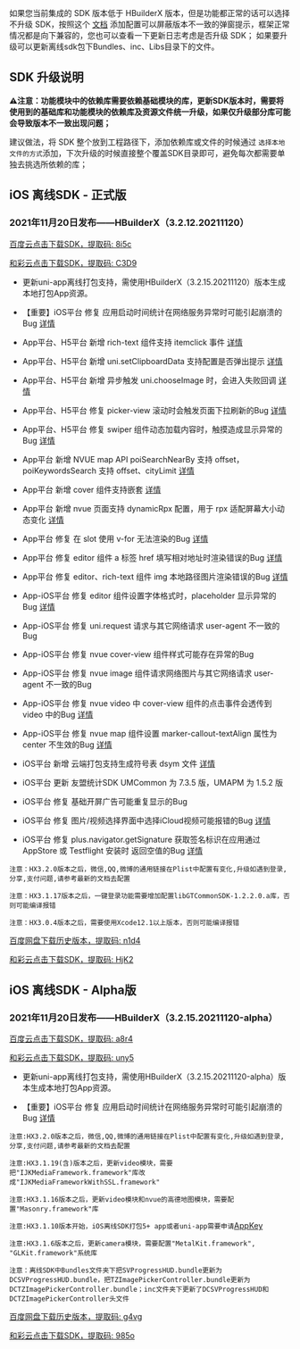 如果您当前集成的 SDK 版本低于 HBuilderX 版本，但是功能都正常的话可以选择不升级 SDK，按照这个 [文档](https://ask.dcloud.net.cn/article/35627) 添加配置可以屏蔽版本不一致的弹窗提示，框架正常情况都是向下兼容的，您也可以查看一下更新日志考虑是否升级 SDK； 如果要升级可以更新离线sdk包下Bundles、inc、Libs目录下的文件。

## SDK 升级说明
**⚠️注意：功能模块中的依赖库需要依赖基础模块的库，更新SDK版本时，需要将使用到的基础库和功能模块的依赖库及资源文件统一升级，如果仅升级部分库可能会导致版本不一致出现问题；**

建议做法，将 SDK 整个放到工程路径下，添加依赖库或文件的时候通过 `选择本地文件的方式`添加，下次升级的时候直接整个覆盖SDK目录即可，避免每次都需要单独去挑选所依赖的库；


## iOS 离线SDK - 正式版

### 2021年11月20日发布——HBuilderX（3.2.12.20211120） 

[百度云点击下载SDK，提取码: 8i5c](https://pan.baidu.com/s/1yHeyawl34ZIHoXJK44olHA)

[和彩云点击下载SDK，提取码: C3D9](https://caiyun.139.com/m/i?115CoVFVp7050) 

+ 更新uni-app离线打包支持，需使用HBuilderX（3.2.15.20211120）版本生成本地打包App资源。

+ 【重要】iOS平台 修复 应用启动时间统计在网络服务异常时可能引起崩溃的Bug [详情](https://ask.dcloud.net.cn/article/39448)

+ App平台、H5平台 新增 rich-text 组件支持 itemclick 事件 [详情](https://uniapp.dcloud.io/component/rich-text)
+ App平台、H5平台 新增 uni.setClipboardData 支持配置是否弹出提示 [详情](https://uniapp.dcloud.io/api/system/clipboard?id=setclipboarddata)
+ App平台、H5平台 新增 异步触发 uni.chooseImage 时，会进入失败回调 [详情](https://ask.dcloud.net.cn/question/130768)
+ App平台、H5平台 修复 picker-view 滚动时会触发页面下拉刷新的Bug [详情](https://ask.dcloud.net.cn/question/113718)
+ App平台、H5平台 修复 swiper 组件动态加载内容时，触摸造成显示异常的Bug [详情](https://ask.dcloud.net.cn/question/100684)
+ App平台 新增 NVUE map API poiSearchNearBy 支持 offset，poiKeywordsSearch 支持 offset、cityLimit [详情](https://uniapp.dcloud.net.cn/api/location/map?id=poisearchnearby)
+ App平台 新增 cover 组件支持嵌套 [详情](https://uniapp.dcloud.io/component/cover-view?id=cover-view)
+ App平台 新增 nvue 页面支持 dynamicRpx 配置，用于 rpx 适配屏幕大小动态变化 [详情](https://uniapp.dcloud.io/collocation/pages?id=globalstyle)
+ App平台 修复 在 slot 使用 v-for 无法渲染的Bug [详情](https://ask.dcloud.net.cn/question/130258)
+ App平台 修复 editor 组件 a 标签 href 填写相对地址时渲染错误的Bug  [详情](https://github.com/dcloudio/uni-app/issues/2218)
+ App平台 修复 editor、rich-text 组件 img 本地路径图片渲染错误的Bug [详情](https://ask.dcloud.net.cn/question/117245)

+ App-iOS平台 修复 editor 组件设置字体格式时，placeholder 显示异常的Bug [详情](https://ask.dcloud.net.cn/question/106127)
+ App-iOS平台 修复 uni.request 请求与其它网络请求 user-agent 不一致的Bug
+ App-iOS平台 修复 nvue cover-view 组件样式可能存在异常的Bug
+ App-iOS平台 修复 nvue image 组件请求网络图片与其它网络请求 user-agent 不一致的Bug
+ App-iOS平台 修复 nvue video 中 cover-view 组件的点击事件会透传到 video 中的Bug [详情](https://ask.dcloud.net.cn/question/132936)
+ App-iOS平台 修复 nvue map 组件设置 marker-callout-textAlign 属性为 center 不生效的Bug [详情](https://ask.dcloud.net.cn/question/133264)

+ iOS平台 新增 云端打包支持生成符号表 dsym 文件 [详情](https://uniapp.dcloud.io/app/ios/dsym)
+ iOS平台 更新 友盟统计SDK UMCommon 为 7.3.5 版，UMAPM 为 1.5.2 版
+ iOS平台 修复 基础开屏广告可能重复显示的Bug
+ iOS平台 修复 图片/视频选择界面中选择iCloud视频可能报错的Bug [详情](https://ask.dcloud.net.cn/question/133635)
+ iOS平台 修复 plus.navigator.getSignature 获取签名标识在应用通过 AppStore 或 Testflight 安装时 返回空值的Bug [详情](https://ask.dcloud.net.cn/question/133881)


`注意：HX3.2.0版本之后，微信,QQ,微博的通用链接在Plist中配置有变化,升级如遇到登录,分享,支付问题,请参考最新的文档去配置`

`注意：HX3.1.17版本之后，一键登录功能需要增加配置libGTCommonSDK-1.2.2.0.a库，否则可能编译报错`
    
`注意：HX3.0.4版本之后，需要使用Xcode12.1以上版本，否则可能编译报错`

[百度网盘下载历史版本，提取码: n1d4](https://pan.baidu.com/s/1ZfKdn9muRn5GsT_oydj0Cw)

[和彩云点击下载SDK，提取码: HjK2](https://caiyun.139.com/m/i?115CoVFTTmNPF) 

## iOS 离线SDK - Alpha版

### 2021年11月20日发布——HBuilderX（3.2.15.20211120-alpha）

[百度云点击下载SDK，提取码: a8r4](https://pan.baidu.com/s/1kYA4htOApjRrtZHpj9w3UQ) 

[和彩云点击下载SDK，提取码: uny5](https://caiyun.139.com/m/i?115CopEoF78mx) 

+ 更新uni-app离线打包支持，需使用HBuilderX（3.2.15.20211120-alpha）版本生成本地打包App资源。

+ 【重要】iOS平台 修复 应用启动时间统计在网络服务异常时可能引起崩溃的Bug [详情](https://ask.dcloud.net.cn/article/39448)
  
`注意:HX3.2.0版本之后，微信,QQ,微博的通用链接在Plist中配置有变化,升级如遇到登录,分享,支付问题,请参考最新的文档去配置`

`注意:HX3.1.19(含)版本之后，更新video模块，需要把"IJKMediaFramework.framework"库改成"IJKMediaFrameworkWithSSL.framework"`

`注意:HX3.1.16版本之后，更新video模块和nvue的高德地图模块，需要配置"Masonry.framework"库`

`注意:HX3.1.10版本开始，iOS离线SDK打包5+ app或者uni-app需要申请`[AppKey](https://nativesupport.dcloud.net.cn/AppDocs/usesdk/appkey)
  
`注意:HX3.1.6版本之后，更新camera模块，需要配置"MetalKit.framework", "GLKit.framework"系统库`
  
`注意：离线SDK中Bundles文件夹下把SVProgressHUD.bundle更新为DCSVProgressHUD.bundle，把TZImagePickerController.bundle更新为DCTZImagePickerController.bundle；inc文件夹下更新了DCSVProgressHUD和DCTZImagePickerController头文件`
    
[百度网盘下载历史版本，提取码: g4vg](https://pan.baidu.com/s/1WbAFav1X_0hSkaRXQB1P_g)

[和彩云点击下载SDK，提取码: 985o](https://caiyun.139.com/m/i?115CoBGhsQx51) 


